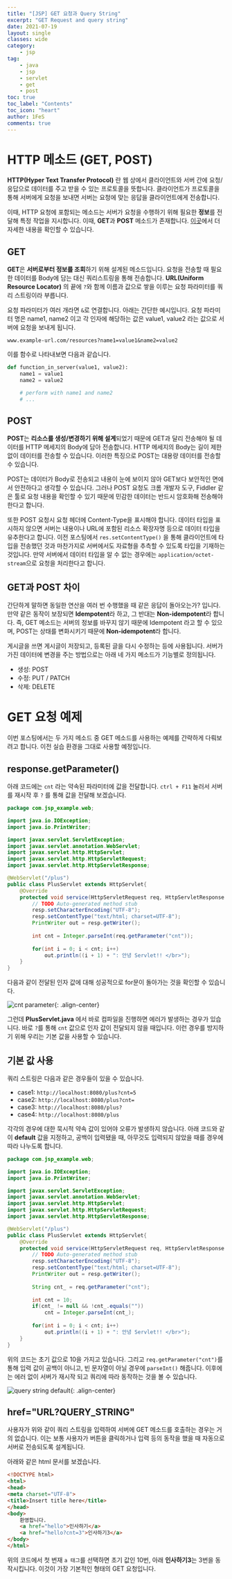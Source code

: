 ```yaml
---
title: "[JSP] GET 요청과 Query String"
excerpt: "GET Request and query string"
date: 2021-07-19
layout: single
classes: wide
category:
    - jsp
tag:
    - java
    - jsp
    - servlet
	- get
	- post
toc: true
toc_label: "Contents"
toc_icon: "heart"
author: 1FeS
comments: true
---
```


# HTTP 메소드 (GET, POST)

**HTTP(Hyper Text Transfer Protocol)** 란 웹 상에서 클라이언트와 서버 간에 요청/응답으로 데이터를 주고 받을 수 있는 프로토콜을 뜻합니다. 클라이언트가 프로토콜을 통해 서버에게 요청을 보내면 서버는 요청에 맞는 응답을 클라이언트에게 전송합니다.

이때, HTTP 요청에 포함되는 메소드는 서버가 요청을 수행하기 위해 필요한 **정보**를 전달해 특정 작업을 지시합니다. 이때, **GET**과 **POST** 메소드가 존재합니다. [이곳](https://hongsii.github.io/2017/08/02/what-is-the-difference-get-and-post/)에서 더 자세한 내용을 확인할 수 있습니다.

## GET

**GET**은 **서버로부터 정보를 조회**하기 위해 설계된 메소드입니다. 요청을 전송할 때 필요한 데이터를 Body에 담는 대신 쿼리스트링을 통해 전송합니다. **URL(Uniform Resource Locator)** 의 끝에 `?`와 함께 이름과 값으로 쌓을 이루는 요청 파라미터를 쿼리 스트링이라 부릅니다.

요청 파라미터가 여러 개라면 `&`로 연결합니다. 아래는 간단한 예시입니다. 요청 파라미터 명은 name1, name2 이고 각 인자에 해당하는 값은 value1, value2 라는 값으로 서버에 요청을 보내게 됩니다.

`www.example-url.com/resources?name1=value1&name2=value2`

이를 함수로 나타내보면 다음과 같습니다.

```python
def function_in_server(value1, value2):
    name1 = value1
    name2 = value2

    # perform with name1 and name2
    # ...
```

## POST

**POST**는 **리소스를 생성/변경하기 위해 설계**되었기 때문에 GET과 달리 전송해야 될 데이터를 HTTP 메세지의 Body에 담아 전송합니다. HTTP 메세지의 Body는 길이 제한 없이 데이터를 전송할 수 있습니다. 이러한 특징으로 POST는 대용량 데이터를 전송할 수 있습니다.

POST는 데이터가 Body로 전송되고 내용이 눈에 보이지 않아 GET보다 보안적인 면에서 안전하다고 생각할 수 있습니다. 그러나 POST 요청도 크롬 개발자 도구, Fiddler 같은 툴로 요청 내용을 확인할 수 있기 때문에 민감한 데이터는 반드시 암호화해 전송해야 한다고 합니다.

또한 POST 요청시 요청 헤더에 Content-Type을 표시해야 합니다. 데이터 타입을 표시하지 않으면 서버는 내용이나 URL에 포함된 리소스 확장자명 등으로 데이터 타입을 유추한다고 합니다. 이전 포스팅에서 `res.setContentType()` 을 통해 클라이언트에 타입을 전송했던 것과 마찬가지로 서버에서도 자료형을 추측할 수 있도록 타입을 기재하는 것입니다. 만약 서버에서 데이터 타입을 알 수 없는 경우에는 `application/octet-stream`으로 요청을 처리한다고 합니다.

## GET과 POST 차이

간단하게 말하면 동일한 연산을 여러 번 수행했을 때 같은 응답이 돌아오는가? 입니다. 만약 같은 동작이 보장되면 **Idempotent**라 하고, 그 반대는 **Non-idempotent**라 합니다. 즉, GET 메소드는 서버의 정보를 바꾸지 않기 때문에 Idempotent 라고 할 수 있으며, POST는 상태를 변화시키기 때문에 **Non-idempotent**라 합니다.

게시글을 쓰면 게시글이 저장되고, 등록된 글을 다시 수정하는 등에 사용됩니다. 서버가 가진 데이터에 변경을 주는 방법으로는 아래 네 가지 메소드가 기능별로 정의됩니다.

- 생성: POST
- 수정: PUT / PATCH
- 삭제: DELETE

# GET 요청 예제

이번 포스팅에서는 두 가지 메소드 중 GET 메소드를 사용하는 예제를 간략하게 다뤄보려고 합니다. 이전 실습 환경을 그대로 사용할 예정입니다.

## response.getParameter()

아래 코드에는 `cnt` 라는 약속된 파라미터에 값을 전달합니다. `ctrl + F11` 눌러서 서버를 재시작 후 `?` 를 통해 값을 전달해 보겠습니다.

```java
package com.jsp_example.web;

import java.io.IOException;
import java.io.PrintWriter;

import javax.servlet.ServletException;
import javax.servlet.annotation.WebServlet;
import javax.servlet.http.HttpServlet;
import javax.servlet.http.HttpServletRequest;
import javax.servlet.http.HttpServletResponse;

@WebServlet("/plus")
public class PlusServlet extends HttpServlet{
	@Override
	protected void service(HttpServletRequest req, HttpServletResponse resp) throws ServletException, IOException {
		// TODO Auto-generated method stub
		resp.setCharacterEncoding("UTF-8");
		resp.setContentType("text/html; charset=UTF-8");
		PrintWriter out = resp.getWriter();
		
		int cnt = Integer.parseInt(req.getParameter("cnt"));
		
		for(int i = 0; i < cnt; i++)
			out.println((i + 1) + ": 안녕 Servlet!! </br>");
	}
}
```

다음과 같이 전달된 인자 값에 대해 성공적으로 for문이 돌아가는 것을 확인할 수 있습니다.

![cnt parameter](/_img/2021-07-19/cnt_5.jpg){: .align-center}

그런데 **PlusServlet.java** 에서 바로 컴파일을 진행하면 에러가 발생하는 경우가 있습니다. 바로 `?`를 통해 `cnt` 값으로 인자 값이 전달되지 않을 때입니다. 이런 경우를 방지하기 위해 우리는 기본 값을 사용할 수 있습니다.

## 기본 값 사용

쿼리 스트링은 다음과 같은 경우들이 있을 수 있습니다.

- case1: `http://localhost:8080/plus?cnt=5`
- case2: `http://localhost:8080/plus?cnt=`
- case3: `http://localhost:8080/plus?`
- case4: `http://localhost:8080/plus`

각각의 경우에 대한 묵시적 약속 값이 있어야 오류가 발생하지 않습니다. 아래 코드와 같이 **default** 값을 지정하고, 공백이 입력됐을 때, 아무것도 입력되지 않았을 때를 경우에 따라 나누도록 합니다.

```java
package com.jsp_example.web;

import java.io.IOException;
import java.io.PrintWriter;

import javax.servlet.ServletException;
import javax.servlet.annotation.WebServlet;
import javax.servlet.http.HttpServlet;
import javax.servlet.http.HttpServletRequest;
import javax.servlet.http.HttpServletResponse;

@WebServlet("/plus")
public class PlusServlet extends HttpServlet{
	@Override
	protected void service(HttpServletRequest req, HttpServletResponse resp) throws ServletException, IOException {
		// TODO Auto-generated method stub
		resp.setCharacterEncoding("UTF-8");
		resp.setContentType("text/html; charset=UTF-8");
		PrintWriter out = resp.getWriter();
		
		String cnt_ = req.getParameter("cnt");
		
		int cnt = 10;
		if(cnt_ != null && !cnt_.equals(""))
			cnt = Integer.parseInt(cnt_);
		
		for(int i = 0; i < cnt; i++)
			out.println((i + 1) + ": 안녕 Servlet!! </br>");
	}
}
```

위의 코드는 초기 값으로 10을 가지고 있습니다. 그리고 `req.getParameter("cnt")`를 통해 입력 값이 공백이 아니고, 빈 문자열이 아닐 경우에 `parseInt()` 해줍니다. 이후에는 에러 없이 서버가 재시작 되고 쿼리에 따라 동작하는 것을 볼 수 있습니다.

![query string default](/_img/2021-07-19/query_string_default.gif){: .align-center}

## href="URL?QUERY_STRING"

사용자가 위와 같이 쿼리 스트링을 입력하여 서버에 GET 메소드를 호출하는 경우는 거의 없습니다. 이는 보통 사용자가 버튼을 클릭하거나 입력 등의 동작을 했을 때 자동으로 서버로 전송되도록 설계됩니다.

아래와 같은 html 문서를 보겠습니다.

```html
<!DOCTYPE html>
<html>
<head>
<meta charset="UTF-8">
<title>Insert title here</title>
</head>
<body>
	환영합니다.
    <a href="hello">인사하기</a>
    <a href="hello?cnt=3">인사하기3</a>
</body>
</html>
```

위의 코드에서 첫 번재 `a 태그`를 선택하면 초기 값인 10번, 아래 **인사하기3**는 3번을 동작시킵니다. 이것이 가장 기본적인 형태의 GET 요청입니다.